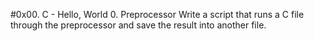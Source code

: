 #0x00. C - Hello, World 
0. Preprocessor
	Write a script that runs a C file through the preprocessor and save the result into another file.
